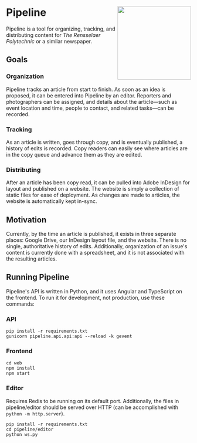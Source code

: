 # Pipeline [<img align="right" width="200px" src="https://cloud.githubusercontent.com/assets/335234/18211402/6fb5bdd6-710b-11e6-93dc-f47559d8ba19.png">](https://poly.rpi.edu)
Pipeline is a tool for organizing, tracking, and distributing content for *The Rensselaer Polytechnic* or a similar newspaper.

## Goals

### Organization
Pipeline tracks an article from start to finish. As soon as an idea is proposed, it can be entered into Pipeline by an editor. Reporters and photographers can be assigned, and details about the article—such as event location and time, people to contact, and related tasks—can be recorded.

### Tracking
As an article is written, goes through copy, and is eventually published, a history of edits is recorded. Copy readers can easily see where articles are in the copy queue and advance them as they are edited.

### Distributing
After an article has been copy read, it can be pulled into Adobe InDesign for layout and published on a website. The website is simply a collection of static files for ease of deployment. As changes are made to articles, the website is automatically kept in-sync.

## Motivation

Currently, by the time an article is published, it exists in three separate places: Google Drive, our InDesign layout file, and the website. There is no single, authoritative history of edits. Additionally, organization of an issue's content is currently done with a spreadsheet, and it is not associated with the resulting articles.

## Running Pipeline

Pipeline's API is written in Python, and it uses Angular and TypeScript on the
frontend. To run it for development, not production, use these commands:

### API

```
pip install -r requirements.txt
gunicorn pipeline.api.api:api --reload -k gevent
```

### Frontend

```
cd web
npm install
npm start
```

### Editor

Requires Redis to be running on its default port. Additionally, the files in pipeline/editor should be served over HTTP (can be accomplished with `python -m http.server`).

```
pip install -r requirements.txt
cd pipeline/editor
python ws.py
```
